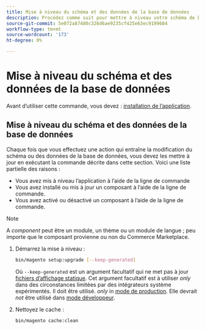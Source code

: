 ```yaml
---
title: Mise à niveau du schéma et des données de la base de données
description: Procédez comme suit pour mettre à niveau votre schéma de base de données Adobe Commerce ou Magento Open Source.
source-git-commit: 5e072a87480c326d6ae9235cf425e63ec9199684
workflow-type: tm+mt
source-wordcount: '173'
ht-degree: 0%

---
```



# Mise à niveau du schéma et des données de la base de données

Avant d’utiliser cette commande, vous devez : [installation de l’application](../advanced.md).

## Mise à niveau du schéma et des données de la base de données

Chaque fois que vous effectuez une action qui entraîne la modification du schéma ou des données de la base de données, vous devez les mettre à jour en exécutant la commande décrite dans cette section. Voici une liste partielle des raisons :

* Vous avez mis à niveau l’application à l’aide de la ligne de commande
* Vous avez installé ou mis à jour un composant à l’aide de la ligne de commande.
* Vous avez activé ou désactivé un composant à l’aide de la ligne de commande.

>[!NOTE]
>
>A *component* peut être un module, un thème ou un module de langue ; peu importe que le composant provienne ou non du Commerce Marketplace.

1. Démarrez la mise à niveau :

   ```bash
   bin/magento setup:upgrade [--keep-generated]
   ```

   Où `--keep-generated` est un argument facultatif qui ne met pas à jour [fichiers d’affichage statique](../../configuration/cli/static-view-file-deployment.md). Cet argument facultatif est à utiliser *only* dans des circonstances limitées par des intégrateurs système expérimentés. Il doit être utilisé. *only* in [mode de production](../../configuration/bootstrap/application-modes.md#production-mode). Elle devrait *not* être utilisé dans [mode développeur](../../configuration/bootstrap/application-modes.md#developer-mode).

1. Nettoyez le cache :

   ```bash
   bin/magento cache:clean
   ```
